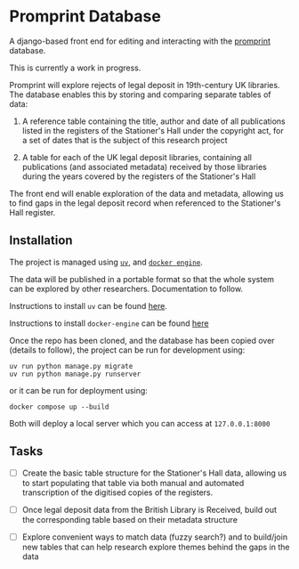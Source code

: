# Promprint Database
A django-based front end for editing and interacting with the [promprint](https://cordis.europa.eu/project/id/101163126) database.

This is currently a work in progress.

Promprint will explore rejects of legal deposit in 19th-century UK libraries. The database enables this by storing and comparing separate tables of data:

1) A reference table containing the title, author and date of all publications listed in the registers of the Stationer's Hall under the copyright act, for a set of dates that is the subject of this research project

2) A table for each of the UK legal deposit libraries, containing all publications (and associated metadata) received by those libraries during the years covered by the registers of the Stationer's Hall

The front end will enable exploration of the data and metadata, allowing us to find gaps in the legal deposit record when referenced to the Stationer's Hall register.

## Installation
The project is managed using [`uv`](https://github.com/astral-sh/uv), and [`docker engine`](https://www.docker.com/).

The data will be published in a portable format so that the whole system can be explored by other researchers. Documentation to follow.

Instructions to install `uv` can be found [here](https://docs.astral.sh/uv/getting-started/installation/).

Instructions to install `docker-engine` can be found [here](https://docs.docker.com/engine/install/)

Once the repo has been cloned, and the database has been copied over (details to follow), the project can be run for development using:

```
uv run python manage.py migrate
uv run python manage.py runserver
```

or it can be run for deployment using:

```
docker compose up --build
```

Both will deploy a local server which you can access at `127.0.0.1:8000`

## Tasks
- [ ] Create the basic table structure for the Stationer's Hall data, allowing us to start populating that table via both manual and automated transcription of the digitised copies of the registers.
- [ ] Once legal deposit data from the British Library is Received, build out the corresponding table based on their metadata structure
- [ ] Explore convenient ways to match data (fuzzy search?) and to build/join new tables that can help research explore themes behind the gaps in the data


